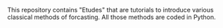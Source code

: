 This repository contains "Etudes" that are tutorials to introduce various classical methods of forcasting.
All those methods are coded in Python. 
